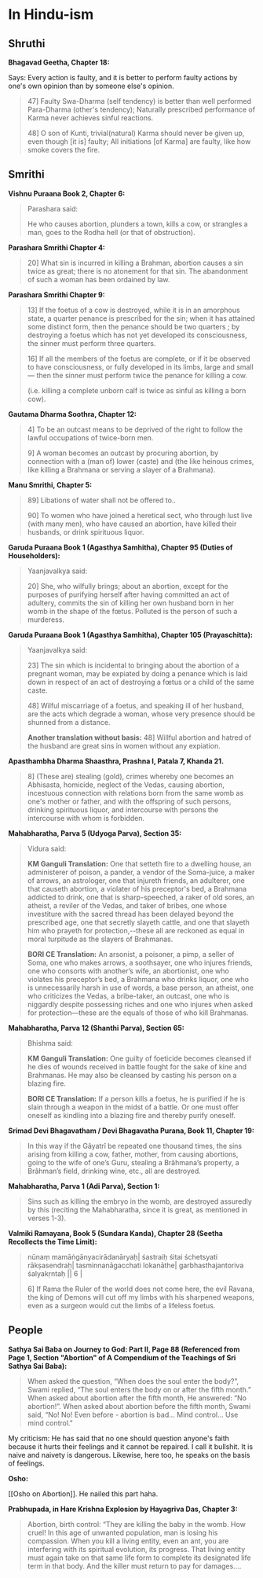 # In Hindu-ism

## Shruthi

**Bhagavad Geetha, Chapter 18:**

Says: Every action is faulty, and it is better to perform faulty actions by one's own opinion than by someone else's opinion.

> 47] Faulty Swa-Dharma (self tendency) is better than well performed Para-Dharma (other's tendency); Naturally prescribed performance of Karma never achieves sinful reactions.
> 
> 48] O son of Kunti, trivial(natural) Karma should never be given up, even though [it is] faulty; All initiations [of Karma] are faulty, like how smoke covers the fire.

## Smrithi

**Vishnu Puraana Book 2, Chapter 6:**

> Parashara said:
> 
> He who causes abortion, plunders a town, kills a cow, or strangles a man, goes to the Rodha hell (or that of obstruction).

**Parashara Smrithi Chapter 4:**

> 20] What sin is incurred in killing a Brahman, abortion causes a sin twice as great; there is no atonement for that sin. The abandonment of such a woman has been ordained by law.

**Parashara Smrithi Chapter 9:**

> 13]  If the foetus of a cow is destroyed, while it is in an amorphous state, a quarter penance is prescribed for the sin; when it has attained some distinct form, then the penance should be two quarters ; by destroying a foetus which has not yet developed its consciousness, the sinner must perform three quarters.
> 
> 16] If all the members of the foetus are complete, or if it be observed to have consciousness, or fully developed in its limbs, large and small — then the sinner must perform twice the penance for killing a cow.
> 
> (i.e. killing a complete unborn calf is twice as sinful as killing a born cow).

**Gautama Dharma Soothra, Chapter 12:**

> 4] To be an outcast means to be deprived of the right to follow the lawful occupations of twice-born men.
> 
> 9] A woman becomes an outcast by procuring abortion, by connection with a (man of) lower (caste) and (the like heinous crimes, like killing a Brahmana or serving a slayer of a Brahmana).

**Manu Smrithi, Chapter 5:**

> 89] Libations of water shall not be offered to..
> 
> 90] To women who have joined a heretical sect, who through lust live (with many men), who have caused an abortion, have killed their husbands, or drink spirituous liquor.

**Garuda Puraana Book 1 (Agasthya Samhitha), Chapter 95 (Duties of Householders):**

>  Yaanjavalkya said:
>  
>  20] She, who wilfully brings; about an abortion, except for the purposes of purifying herself after having committed an act of adultery, commits the sin of killing her own husband born in her womb in the shape of the fœtus. Polluted is the person of such a murderess.

**Garuda Puraana Book 1 (Agasthya Samhitha), Chapter 105 (Prayaschitta):**

> Yaanjavalkya said:
> 
> 23] The sin which is incidental to bringing about the abortion of a pregnant woman, may be expiated by doing a penance which is laid down in respect of an act of destroying a fœtus or a child of the same caste.
> 
> 48] Wilful miscarriage of a foetus, and speaking ill of her husband, are the acts which degrade a woman, whose very presence should be shunned from a distance.
> 
> **Another translation without basis:**
> 48] Willful abortion and hatred of the husband are great sins in women without any expiation.

**Apasthambha Dharma Shaasthra, Prashna I, Patala 7, Khanda 21.**

> 8] (These are) stealing (gold), crimes whereby one becomes an Abhisasta, homicide, neglect of the Vedas, causing abortion, incestuous connection with relations born from the same womb as one's mother or father, and with the offspring of such persons, drinking spirituous liquor, and intercourse with persons the intercourse with whom is forbidden.

**Mahabharatha, Parva 5 (Udyoga Parva), Section 35:**

> Vidura said:
> 
> **KM Ganguli Translation:**
> One that setteth fire to a dwelling house, an administerer of poison, a pander, a vendor of the Soma-juice, a maker of arrows, an astrologer, one that injureth friends, an adulterer, one that causeth abortion, a violater of his preceptor's bed, a Brahmana addicted to drink, one that is sharp-speeched, a raker of old sores, an atheist, a reviler of the Vedas, and taker of bribes, one whose investiture with the sacred thread has been delayed beyond the prescribed age, one that secretly slayeth cattle, and one that slayeth him who prayeth for protection,--these all are reckoned as equal in moral turpitude as the slayers of Brahmanas.
> 
> **BORI CE Translation:**
> An arsonist, a poisoner, a pimp, a seller of Soma, one who makes arrows, a soothsayer, one who injures friends, one who consorts with another’s wife, an abortionist, one who violates his preceptor’s bed, a Brahmana who drinks liquor, one who is unnecessarily harsh in use of words, a base person, an atheist, one who criticizes the Vedas, a bribe-taker, an outcast, one who is niggardly despite possessing riches and one who injures when asked for protection—these are the equals of those of who kill Brahmanas.

**Mahabharatha, Parva 12 (Shanthi Parva), Section 65:**

> Bhishma said:
> 
> **KM Ganguli Translation:**
> One guilty of foeticide becomes cleansed if he dies of wounds received in battle fought for the sake of kine and Brahmanas. He may also be cleansed by casting his person on a blazing fire.
> 
> **BORI CE Translation:**
> If a person kills a foetus, he is purified if he is slain through a weapon in the midst of a battle. Or one must offer oneself as kindling into a blazing fire and thereby purify oneself.

**Srimad Devi Bhagavatham / Devi Bhagavatha Purana, Book 11, Chapter 19:**

> In this way if the Gâyatrî be repeated one thousand times, the sins arising from killing a cow, father, mother, from causing abortions, going to the wife of one’s Guru, stealing a Brâhmana’s property, a Brâhman’s field, drinking wine, etc., all are destroyed.

**Mahabharatha, Parva 1 (Adi Parva), Section 1:**

> Sins such as killing the embryo in the womb, are destroyed assuredly by this (reciting the Mahabharatha, since it is great, as mentioned in verses 1-3).

**Valmiki Ramayana, Book 5 (Sundara Kanda), Chapter 28 (Seetha Recollects the Time Limit):**

> nūnaṃ mamāṅgānyacirādanāryaḥ| śastraiḥ śitai śchetsyati rākṣasendraḥ| tasminnanāgacchati lokanāthe| garbhasthajantoriva śalyakṛntaḥ || 6 |
> 
> 6] If Rama the Ruler of the world does not come here, the evil Ravana, the king of Demons will cut off my limbs with his sharpened weapons, even as a surgeon would cut the limbs of a lifeless foetus.
## People

**Sathya Sai Baba on Journey to God: Part II, Page 88 (Referenced from Page 1, Section "Abortion" of A Compendium of the Teachings of Sri Sathya Sai Baba):**

> When asked the question, “When does the soul enter the body?”, Swami replied, “The soul enters the body on or after the fifth month.” When asked about abortion after the fifth month, He answered: “No abortion!”. When asked about abortion before the fifth month, Swami said, “No! No! Even before - abortion is bad... Mind control... Use mind control."

My criticism: He has said that no one should question anyone's faith because it hurts their feelings and it cannot be repaired. I call it bullshit. It is naive and naivety is dangerous. Likewise, here too, he speaks on the basis of feelings.

**Osho:**

[[Osho on Abortion]]. He nailed this part haha.

**Prabhupada, in Hare Krishna Explosion by Hayagriva Das, Chapter 3:**

> Abortion, birth control: “They are killing the baby in the womb. How cruel! In this age of unwanted population, man is losing his compassion. When you kill a living entity, even an ant, you are interfering with its spiritual evolution, its progress. That living entity must again take on that same life form to complete its designated life term in that body. And the killer must return to pay for damages.…